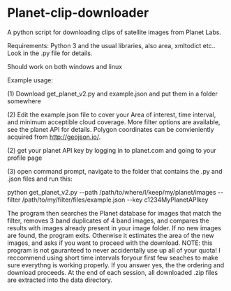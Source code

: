 # Planet-clip-downloader
A python script for downloading clips of satellite images from Planet Labs.

Requirements:
Python 3 and the usual libraries, also area, xmltodict etc.. Look in the .py file for details. 

Should work on both windows and linux

Example usage:

(1) Download get_planet_v2.py and example.json and put them in a folder somewhere

(2) Edit the example.json file to cover your Area of interest, time interval, and minimum acceptible cloud coverage.
More filter options are available, see the planet API for details. Polygon coordinates can be convieniently acquired from http://geojson.io/.

(2) get your planet API key by logging in to planet.com and going to your profile page

(3) open command prompt, navigate to the folder that contains the .py and .json files and run this:

python get_planet_v2.py --path /path/to/where/I/keep/my/planet/images --filter /path/to/my/filter/files/example.json --key c1234MyPlanetAPIkey

The program then searches the Planet database for images that match the filter, removes 3 band duplicates of 4 band images, and compares the results with images already present in your image folder. If no new images are found, the program exits. Otherwise it estimates the area of the new images, and asks if you want to proceed with the download. NOTE: this program is not gauranteed to never accidentally use up all of your quota! I reccommend using short time intervals foryour first few seaches to make sure everythng is working properly. If you answer yes, the the ordering and download proceeds. At the end of each session, all downloaded .zip files are extracted into the data directory. 
